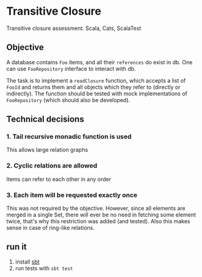 # Transitive Closure

Transitive closure assessment. Scala, Cats, ScalaTest

## Objective

A database contains `Foo` items, and all their `references` do exist in db. One can use `FooRepository` interface to interact with db.

The task is to implement a `readClosure` function, which accepts a list of `FooId` and returns them and all objects which they refer to (directly or indirectly). The function should be tested with mock implementations of `FooRepository` (which should also be developed).
 

## Technical decisions

### 1. Tail recursive monadic function is used

This allows large relation graphs

### 2. Cyclic relations are allowed

Items can refer to each other in any order

### 3. Each item will be requested exactly once

This was not required by the objective. However, since all elements are merged in a single Set, there will ever be no need in fetching some element twice, that's why this restriction was added (and tested). Also this makes sense in case of ring-like relations.

## run it

1. install [sbt](https://www.scala-sbt.org/)
2. run tests with `sbt test`
